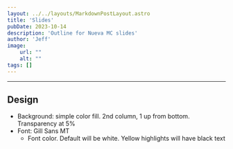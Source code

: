```yaml
---
layout: ../../layouts/MarkdownPostLayout.astro
title: 'Slides'
pubDate: 2023-10-14
description: 'Outline for Nueva MC slides'
author: 'Jeff'
image:
    url: ""
    alt: ""
tags: []
---
```


***

## Design
* Background: simple color fill. 2nd column, 1 up from bottom. Transparency at 5%
* Font: Gill Sans MT
	* Font color. Default will be white. Yellow highlights will have black text 


